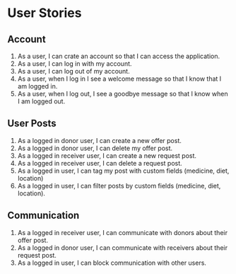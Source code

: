 # User Stories

## Account
1. As a user, I can crate an account so that I can access the application. 
2. As a user, I can log in with my account. 
3. As a user, I can log out of my account. 
4. As a user, when I log in I see a welcome message so that I know that I am logged in. 
5. As a user, when I log out, I see a goodbye message so that I know when I am logged out. 

## User Posts
1. As a logged in donor user, I can create a new offer post.
2. As a logged in donor user, I can delete my offer post.
3. As a logged in receiver user, I can create a new request post.
4. As a logged in receiver user, I can delete a request post. 
5. As a logged in user, I can tag my post with custom fields (medicine, diet, location)
6. As a logged in user, I can filter  posts by custom fields (medicine, diet, location).

## Communication
1. As a logged in receiver user, I can communicate with donors about their offer post.
2. As a logged in donor user, I can communicate with receivers about their request post. 
3. As a logged in user, I can block communication with other users.